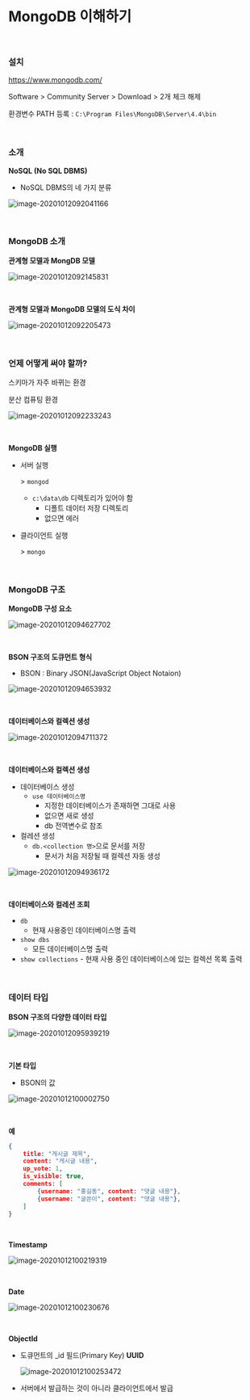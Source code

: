 # MongoDB 이해하기

<br>

### 설치

https://www.mongodb.com/

Software > Community Server > Download > 2개 체크 해제

환경변수 PATH 등록 : `C:\Program Files\MongoDB\Server\4.4\bin`

<br>

### 소개

**NoSQL (No SQL DBMS)**

-    NoSQL DBMS의 네 가지 분류

![image-20201012092041166](01_MongoDB_이해하기.assets/image-20201012092041166.png)  

<br>

### MongoDB 소개

**관계형 모델과 MongDB 모델**

![image-20201012092145831](01_MongoDB_이해하기.assets/image-20201012092145831.png)  

<br>

**관계형 모델과 MongoDB 모델의 도식 차이**

![image-20201012092205473](01_MongoDB_이해하기.assets/image-20201012092205473.png)  

<br>

### 언제 어떻게 써야 할까?

스키마가 자주 바뀌는 환경

분산 컴퓨팅 환경

![image-20201012092233243](01_MongoDB_이해하기.assets/image-20201012092233243.png)  

<br>

**MongoDB 실행**

-   서버 실행

    \> `mongod`

    -   `c:\data\db` 디렉토리가 있어야 함
        -   디폴트 데이터 저장 디렉토리
        -   없으면 에러

-   클라이언트 실행

    \> `mongo`

<br>

### MongoDB 구조

**MongoDB 구성 요소**

![image-20201012094627702](01_MongoDB_이해하기.assets/image-20201012094627702.png)  

<br>

**BSON 구조의 도큐먼트 형식**

-   BSON : Binary JSON(JavaScript Object Notaion)

![image-20201012094653932](01_MongoDB_이해하기.assets/image-20201012094653932.png)  

<br>

**데이터베이스와 컬렉션 생성**

![image-20201012094711372](01_MongoDB_이해하기.assets/image-20201012094711372.png)  

<br>

**데이터베이스와 컬렉션 생성**

-   데이터베이스 생성
    -   `use 데이터베이스명`
        -   지정한 데이터베이스가 존재하면 그대로 사용
        -   없으면 새로 생성
        -   db 전역변수로 참조
-   컬레션 생성
    -   `db.<collection 명>`으로 문서를 저장
        -   문서가 처음 저장될 때 컬렉션 자동 생성

![image-20201012094936172](01_MongoDB_이해하기.assets/image-20201012094936172.png)  

<br>

**데이터베이스와 컬레션 조회**

-   `db`
    -   현재 사용중인 데이터베이스명 출력
-   `show dbs`
    -   모든 데이터베이스명 출력
-    `show collections`
    -   현재 사용 중인 데이터베이스에 있는 컬렉션 목록 출력

<br>

### 데이터 타입

**BSON 구조의 다양한 데이터 타입**

![image-20201012095939219](01_MongoDB_이해하기.assets/image-20201012095939219.png)  

<br>

**기본 타입**

-   BSON의 값

![image-20201012100002750](01_MongoDB_이해하기.assets/image-20201012100002750.png)  

<br>

**예**

```json
{
    title: "게시글 제목",
    content: "게시글 내용",
    up_vote: 1,
    is_visible: true,
    comments: [
        {username: "홍길동", content: "댓글 내용"},
        {username: "글쓴이", content: "댓글 내용"},
    ]
}
```

<br>

**Timestamp**

![image-20201012100219319](01_MongoDB_이해하기.assets/image-20201012100219319.png)  

<br>

**Date**

![image-20201012100230676](01_MongoDB_이해하기.assets/image-20201012100230676.png)  

<br>

**ObjectId**

-   도큐먼트의 _id 필드(Primary Key)
    **UUID**

    ![image-20201012100253472](01_MongoDB_이해하기.assets/image-20201012100253472.png)  

-   서버에서 발급하는 것이 아니라 클라이언트에서 발급

<br>